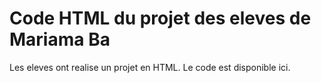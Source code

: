 # Code HTML du projet des eleves de Mariama Ba

Les eleves ont realise un projet en HTML. Le code est disponible ici.
